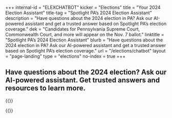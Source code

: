 +++
internal-id = "ELEXCHATBOT"
kicker = "Elections"
title = "Your 2024 Election Assistant"
title-tag = "Spotlight PA’s 2024 Election Assistant"
description = "Have questions about the 2024 election in PA? Ask our AI-powered assistant and get a trusted answer based on Spotlight PA’s election coverage."
dek = "Candidates for Pennsylvania Supreme Court, Commonwealth Court, and more will appear on the Nov. 7 ballot."
linktitle = "Spotlight PA’s 2024 Election Assistant"
blurb = "Have questions about the 2024 election in PA? Ask our AI-powered assistant and get a trusted answer based on Spotlight PA’s election coverage."
url = "/elections/chatbot"
layout = "page-landing"
type = "elections"
no-index = true
+++
## Have questions about the 2024 election? Ask our AI-powered assistant. Get trusted answers and resources to learn more.

{{<dewey-embed>}}
<script type="text/javascript">
    (function (e, o) {
      var deweyConfig = {
        key: "d07f653f-bace-41b7-8e5e-618c20bf3b86",
        options: {
          targetElementId: "dewey-chat",
        }
      };
      var n = window.dewey = window.dewey || {}; if (n.invoked) { console.error("Dewey snippet included twice."); return } n.invoked = true; n.load = function (e, t) { return new Promise(((r, d) => { var i = o.createElement("script"); i.type = "text/javascript"; i.async = true; i.onload = r; i.onerror = d; i.src = `https://app.askdewey.co/dewey.js/v1/${e}/dewey.min.js`; n._loadOptions = t; o.head.appendChild(i) })) }; n.SNIPPET_VERSION = "0.0.2"; async function t() { try { await n.load(deweyConfig.key, deweyConfig.options); n.start() } catch (e) { console.error("Failed to load Dewey script:", e) } } t()
    })(window, document);
  </script>
{{</dewey-embed>}}
